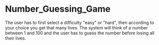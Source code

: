 # Number_Guessing_Game
The user has to first select a difficulty "easy" or "hard", then according to your choice you get that many lives. The system will think of a number between 1 and 100 and the user has to guess the number before losing all their lives.
